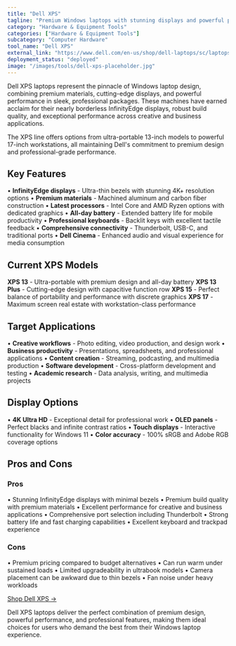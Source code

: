 ```yaml
---
title: "Dell XPS"
tagline: "Premium Windows laptops with stunning displays and powerful performance for professionals"
category: "Hardware & Equipment Tools"
categories: ["Hardware & Equipment Tools"]
subcategory: "Computer Hardware"
tool_name: "Dell XPS"
external_link: "https://www.dell.com/en-us/shop/dell-laptops/sc/laptops/xps-laptops"
deployment_status: "deployed"
image: "/images/tools/dell-xps-placeholder.jpg"
---
```


Dell XPS laptops represent the pinnacle of Windows laptop design, combining premium materials, cutting-edge displays, and powerful performance in sleek, professional packages. These machines have earned acclaim for their nearly borderless InfinityEdge displays, robust build quality, and exceptional performance across creative and business applications.

The XPS line offers options from ultra-portable 13-inch models to powerful 17-inch workstations, all maintaining Dell's commitment to premium design and professional-grade performance.

## Key Features

• **InfinityEdge displays** - Ultra-thin bezels with stunning 4K+ resolution options
• **Premium materials** - Machined aluminum and carbon fiber construction
• **Latest processors** - Intel Core and AMD Ryzen options with dedicated graphics
• **All-day battery** - Extended battery life for mobile productivity
• **Professional keyboards** - Backlit keys with excellent tactile feedback
• **Comprehensive connectivity** - Thunderbolt, USB-C, and traditional ports
• **Dell Cinema** - Enhanced audio and visual experience for media consumption

## Current XPS Models

**XPS 13** - Ultra-portable with premium design and all-day battery
**XPS 13 Plus** - Cutting-edge design with capacitive function row
**XPS 15** - Perfect balance of portability and performance with discrete graphics
**XPS 17** - Maximum screen real estate with workstation-class performance

## Target Applications

• **Creative workflows** - Photo editing, video production, and design work
• **Business productivity** - Presentations, spreadsheets, and professional applications
• **Content creation** - Streaming, podcasting, and multimedia production
• **Software development** - Cross-platform development and testing
• **Academic research** - Data analysis, writing, and multimedia projects

## Display Options

• **4K Ultra HD** - Exceptional detail for professional work
• **OLED panels** - Perfect blacks and infinite contrast ratios
• **Touch displays** - Interactive functionality for Windows 11
• **Color accuracy** - 100% sRGB and Adobe RGB coverage options

## Pros and Cons

### Pros
• Stunning InfinityEdge displays with minimal bezels
• Premium build quality with premium materials
• Excellent performance for creative and business applications
• Comprehensive port selection including Thunderbolt
• Strong battery life and fast charging capabilities
• Excellent keyboard and trackpad experience

### Cons
• Premium pricing compared to budget alternatives
• Can run warm under sustained loads
• Limited upgradeability in ultrabook models
• Camera placement can be awkward due to thin bezels
• Fan noise under heavy workloads

[Shop Dell XPS →](https://www.dell.com/en-us/shop/dell-laptops/sc/laptops/xps-laptops)

Dell XPS laptops deliver the perfect combination of premium design, powerful performance, and professional features, making them ideal choices for users who demand the best from their Windows laptop experience.